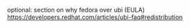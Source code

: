 optional: section on why fedora over ubi (EULA) https://developers.redhat.com/articles/ubi-faq#redistribution